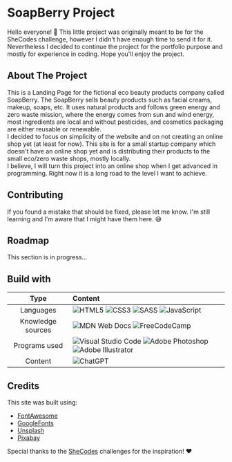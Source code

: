 # SoapBerry Project

Hello everyone! :wave: This little project was originally meant to be for the SheCodes challenge, however I didn't have enough time to send it for it. Nevertheless I decided to continue the project for the portfolio purpose and mostly for experience in coding. Hope you'll enjoy the project.

## About The Project

This is a Landing Page for the fictional eco beauty products company called SoapBerry. The SoapBerry sells beauty products such as facial creams, makeup, soaps, etc. It uses natural products and follows green energy and zero waste mission, where the energy comes from sun and wind energy, most ingredients are local and without pesticides, and cosmetics packaging are either reusable or renewable.<br>
I decided to focus on simplicity of the website and on not creating an online shop yet (at least for now). This site is for a small startup company which doesn't have an online shop yet and is distributing their products to the small eco/zero waste shops, mostly locally.<br>
I believe, I will turn this project into an online shop when I get advanced in programming. Right now it is a long road to the level I want to achieve.

## Contributing

If you found a mistake that should be fixed, please let me know. I'm still learning and I'm aware that I might have them here. :sweat_smile:

## Roadmap

This section is in progress...

## Build with

|       Type        | Content                                                                                                                                                                                                                                                                                                                                                                                                                                            |
| :---------------: | :------------------------------------------------------------------------------------------------------------------------------------------------------------------------------------------------------------------------------------------------------------------------------------------------------------------------------------------------------------------------------------------------------------------------------------------------- |
|     Languages     | ![HTML5](https://img.shields.io/badge/html5-%23E34F26.svg?style=for-the-badge&logo=html5&logoColor=white) ![CSS3](https://img.shields.io/badge/css3-%231572B6.svg?style=for-the-badge&logo=css3&logoColor=white) ![SASS](https://img.shields.io/badge/SASS-hotpink.svg?style=for-the-badge&logo=SASS&logoColor=white) ![JavaScript](https://img.shields.io/badge/javascript-%23323330.svg?style=for-the-badge&logo=javascript&logoColor=%23F7DF1E) |
| Knowledge sources | ![MDN Web Docs](https://img.shields.io/badge/MDN_Web_Docs-black?style=for-the-badge&logo=mdnwebdocs&logoColor=white) ![FreeCodeCamp](https://img.shields.io/badge/Freecodecamp-%23123.svg?&style=for-the-badge&logo=freecodecamp&logoColor=green)                                                                                                                                                                                                  |
|   Programs used   | ![Visual Studio Code](https://img.shields.io/badge/Visual%20Studio%20Code-0078d7.svg?style=for-the-badge&logo=visual-studio-code&logoColor=white) ![Adobe Photoshop](https://img.shields.io/badge/adobe%20photoshop-%2331A8FF.svg?style=for-the-badge&logo=adobe%20photoshop&logoColor=white) ![Adobe Illustrator](https://img.shields.io/badge/adobe%20illustrator-%23FF9A00.svg?style=for-the-badge&logo=adobe%20illustrator&logoColor=white)    |
|      Content      | ![ChatGPT](https://img.shields.io/badge/chatGPT-74aa9c?style=for-the-badge&logo=openai&logoColor=white)                                                                                                                                                                                                                                                                                                                                            |

## Credits

This site was built using:

- [FontAwesome](https://fontawesome.com/)
- [GoogleFonts](https://fonts.google.com/)
- [Unsplash](https://unsplash.com/)
- [Pixabay](https://pixabay.com/)

Special thanks to the [SheCodes](https://www.shecodes.io/challenges) challenges for the inspiration! :hearts:
